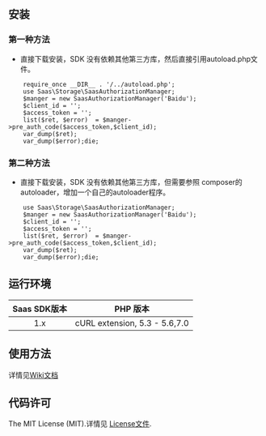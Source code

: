 
## 安装

### 第一种方法
* 直接下载安装，SDK 没有依赖其他第三方库，然后直接引用autoload.php文件。

```
    require_once __DIR__ . '/../autoload.php';
    use Saas\Storage\SaasAuthorizationManager;
    $manger = new SaasAuthorizationManager('Baidu');
    $client_id = '';
    $access_token = '';
    list($ret, $error)  = $manger->pre_auth_code($access_token,$client_id);
    var_dump($ret);
    var_dump($error);die;

```

### 第二种方法
* 直接下载安装，SDK 没有依赖其他第三方库，但需要参照 composer的autoloader，增加一个自己的autoloader程序。

```
    use Saas\Storage\SaasAuthorizationManager;
    $manger = new SaasAuthorizationManager('Baidu');
    $client_id = '';
    $access_token = '';
    list($ret, $error)  = $manger->pre_auth_code($access_token,$client_id);
    var_dump($ret);
    var_dump($error);die;

```

## 运行环境

| Saas SDK版本 | PHP 版本 |
|:--------------------:|:---------------------------:|
|          1.x         |  cURL extension,   5.3 - 5.6,7.0 |


## 使用方法

详情见[Wiki文档](https://github.com/wengAlan/saas-php-sdk/wiki)
## 代码许可
The MIT License (MIT).详情见 [License文件](https://github.com/wengAlan/saas-php-sdk/blob/master/LICENSE).

